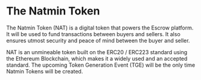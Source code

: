 # The Natmin Token
The Natmin Token (NAT) is a digital token that powers the Escrow platform. It will be used to fund transactions between buyers and sellers. It also ensures utmost security and peace of mind between the buyer and seller.

NAT is an unmineable token built on the ERC20 / ERC223 standard using the Ethereum Blockchain, which makes it a widely used and an accepted standard. The upcoming Token Generation Event (TGE) will be the only time Natmin Tokens will be created.
